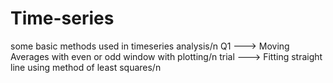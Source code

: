 # Time-series
some basic methods used in timeseries analysis/n
Q1 ---> Moving Averages with even or odd window with plotting/n
trial ---> Fitting straight line using method of least squares/n
